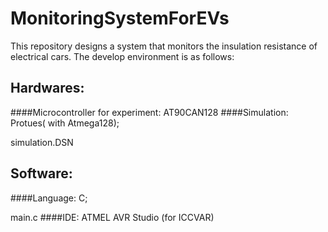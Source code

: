 # MonitoringSystemForEVs

This repository designs a system that monitors the insulation resistance of electrical cars. 
The develop environment is as follows:

## Hardwares:
####Microcontroller for experiment:
AT90CAN128
####Simulation: 
Protues( with Atmega128);

simulation.DSN

## Software:
####Language: 
C;

main.c
####IDE: 
ATMEL AVR Studio (for ICCVAR)
